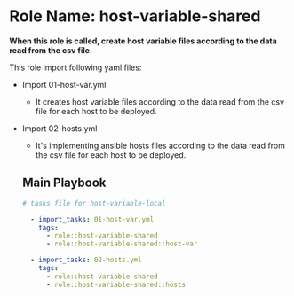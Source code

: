 Role Name: host-variable-shared
=========

**When this role is called, create host variable files according to the data read from the csv file.**



 This role import following yaml files:

 - Import 01-host-var.yml
    - It creates host variable files according to the data read from the csv file for each host to be deployed.
 - Import 02-hosts.yml
    - It's implementing ansible hosts files according to the data read from the csv file for each host to be deployed.


    Main Playbook
    ----------------

    ```yaml
    # tasks file for host-variable-local

      - import_tasks: 01-host-var.yml
        tags:
          - role::host-variable-shared
          - role::host-variable-shared::host-var

      - import_tasks: 02-hosts.yml
        tags:
          - role::host-variable-shared
          - role::host-variable-shared::hosts

    ```
